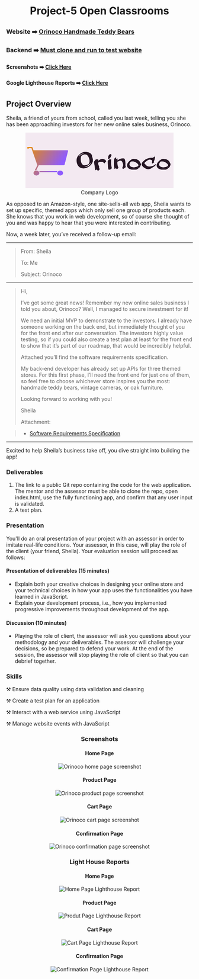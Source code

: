 # <p align="center">Project-5 Open Classrooms</p>
### Website ➡️ [Orinoco Handmade Teddy Bears](https://jjoslin07.github.io/Orinoco/index.html)
### Backend ➡️ [Must clone and run to test website](https://github.com/OpenClassrooms-Student-Center/JWDP5)
#### Screenshots ➡️ [Click Here](#screenshots) 
#### Google Lighthouse Reports ➡️ [Click Here](#lighthouse)
## Project Overview
<div>
  <p>Sheila, a friend of yours from school, called you last week, telling you she has been approaching investors for her new online sales business, Orinoco.</p>
<div align="center"> 
<figure class="image">
<img src="./images/orinoco-logo.png" height="150" width="400" alt="The Orinoco logo includes the company name and an image of a shopping cart."><br>
<figcaption>Company Logo</figcaption>
</figure>
</div>
 </div>
  <p>As opposed to an Amazon-style, one site-sells-all web app, Sheila wants to set up specific, themed apps which only sell one group of products each. She knows that you work in web development, so of course she thought of you and was happy to hear that you were interested in contributing.</p>
  <p>Now, a week later, you’ve received a follow-up email:</p>
 <hr>
 
> <p>From: Sheila</p>
> <p>To: Me</p>
> <p>Subject: Orinoco</p>

 <hr>

> <p>Hi,</p>
>  <p>I’ve got some great news! Remember my new online sales business I told you about, Orinoco? Well, I managed to secure investment for it!</p>
>  <p>We need an initial MVP to demonstrate to the investors. I already have someone working on the back end, but immediately thought of you for the front end after our conversation. The investors highly value testing, so if you could also create a test plan at least for the front end to show that it’s part of our roadmap, that would be incredibly helpful.</p>
>  <p>Attached you’ll find the software requirements specification.</p>
>  <p>My back-end developer has already set up APIs for three themed stores. For this first phase, I’ll need the front end for just one of them, so feel free to choose whichever store inspires you the most: handmade teddy bears, vintage cameras, or oak furniture.</p>
>  <p>Looking forward to working with you!</p>
>  <p>Sheila</p>
>  <p>Attachment: </p>
  
> - [Software Requirements Specification](https://s3-eu-west-1.amazonaws.com/course.oc-static.com/projects/Web+Developer+P5/WD+P5+Orinoco_requirements.pdf) 
<hr>
  
<p>Excited to help Sheila’s business take off, you dive straight into building the app!</p>

### Deliverables
1. The link to a public Git repo containing the code for the web application. The mentor and the assessor must be able to clone the repo, open index.html, use the fully functioning app, and confirm that any user input is validated.
2. A test plan.
### Presentation
You'll do an oral presentation of your project with an assessor in order to imitate real-life conditions. Your assessor, in this case, will play the role of the client (your friend, Sheila). Your evaluation session will proceed as follows:
#### Presentation of deliverables (15 minutes) 
- Explain both your creative choices in designing your online store and your technical choices in how your app uses the functionalities you have learned in JavaScript.
- Explain your development process, i.e., how you implemented progressive improvements throughout development of the app.
#### Discussion (10 minutes)
- Playing the role of client, the assessor will ask you questions about your methodology and your deliverables. 
The assessor will challenge your decisions, so be prepared to defend your work. At the end of the session, the assessor will stop playing the role of client so that you can debrief together.
### Skills
⚒  Ensure data quality using data validation and cleaning

⚒  Create a test plan for an application

⚒  Interact with a web service using JavaScript

⚒  Manage website events with JavaScript

<div align="center">
    <h3 id="screenshots"> Screenshots</h3>
  <h4> Home Page </h4>
<img src="https://user-images.githubusercontent.com/73438491/124791938-63f69d80-df01-11eb-8f7a-0ce7f6ae3a4e.png" alt="Orinoco home page screenshot" />
  <h4> Product Page </h4>
<img src="https://user-images.githubusercontent.com/73438491/124792723-1f1f3680-df02-11eb-87c2-19eb57919934.png" alt="Orinoco product page screenshot" />
  <h4>Cart Page</h4>
<img src="https://user-images.githubusercontent.com/73438491/124792877-470e9a00-df02-11eb-9c8b-bc6c85aa1429.png" alt="Orinoco cart page screenshot" />
  <h4>Confirmation Page</h4>
<img src="https://user-images.githubusercontent.com/73438491/124792918-555cb600-df02-11eb-9715-9cdc6e7abcdf.png" alt="Orinoco confirmation page screenshot" />
  <h3 id="lighthouse">Light House Reports</h3>
  <h4>Home Page</h4>
<img src="https://user-images.githubusercontent.com/73438491/124060114-31b8dd80-d9e1-11eb-926a-f8cd7dc7a57e.JPG" alt="Home Page Lighthouse Report" />
  <h4> Product Page</h4>
<img src="https://user-images.githubusercontent.com/73438491/124060246-7e9cb400-d9e1-11eb-8a65-af0bc07ec797.JPG" alt="Produt Page Lighthouse Report" />
  <h4> Cart Page </h4>
  <img src="https://user-images.githubusercontent.com/73438491/124060274-92481a80-d9e1-11eb-85a3-0d2162423ced.JPG" alt="Cart Page Lighthouse Report" />
  <h4> Confirmation Page</h4>
  <img src="https://user-images.githubusercontent.com/73438491/124060294-9a07bf00-d9e1-11eb-9ecb-80b54cf4c6fa.JPG" alt="Confirmation Page Lighthouse Report" />

</div>
